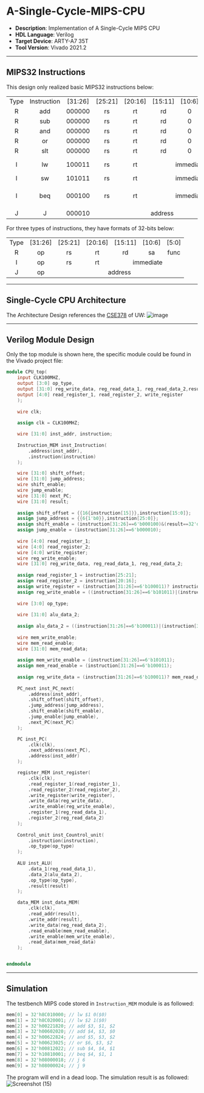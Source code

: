 # **A-Single-Cycle-MIPS-CPU**
* **Description**: Implementation of A Single-Cycle MIPS CPU  
* **HDL Language**: Verilog  
* **Target Device**: ARTY-A7 35T  
* **Tool Version**: Vivado 2021.2  
***  
## **MIPS32 Instructions**  
This design only realized basic MIPS32 instructions below:  
<table>
    <tr>
        <td align="center">Type</td>
        <td align="center">Instruction</td>
        <td align="center">[31:26]</td>
        <td align="center">[25:21]</td>
        <td align="center">[20:16]</td>
        <td align="center">[15:11]</td>
        <td align="center">[10:6]</td>
        <td align="center">[5:0]</td>
        <td align="center">Function</td>
    </tr>
    <tr>
        <td align="center">R</td>
        <td align="center">add</td>
        <td align="center">000000</td>
        <td align="center">rs</td>
        <td align="center">rt</td>
        <td align="center">rd</td>
        <td align="center">0</td>
        <td align="center">100000</td>
        <td align="center">rd = rs + rt</td>
    </tr>
    <tr>
        <td align="center">R</td>
        <td align="center">sub</td>
        <td align="center">000000</td>
        <td align="center">rs</td>
        <td align="center">rt</td>
        <td align="center">rd</td>
        <td align="center">0</td>
        <td align="center">100010</td>
        <td align="center">rd = rs - rt</td>
    </tr>
    <tr>
        <td align="center">R</td>
        <td align="center">and</td>
        <td align="center">000000</td>
        <td align="center">rs</td>
        <td align="center">rt</td>
        <td align="center">rd</td>
        <td align="center">0</td>
        <td align="center">100100</td>
        <td align="center">rd = rs &amp; rt</td>
    </tr>
    <tr>
        <td align="center">R</td>
        <td align="center">or</td>
        <td align="center">000000</td>
        <td align="center">rs</td>
        <td align="center">rt</td>
        <td align="center">rd</td>
        <td align="center">0</td>
        <td align="center">100101</td>
        <td align="center">rd = rs | rt</td>
    </tr>
    <tr>
        <td align="center">R</td>
        <td align="center">slt</td>
        <td align="center">000000</td>
        <td align="center">rs</td>
        <td align="center">rt</td>
        <td align="center">rd</td>
        <td align="center">0</td>
        <td align="center">101010</td>
        <td align="center">rd = rs &lt; rt? 1: 0</td>
    </tr>
    <tr>
        <td align="center">I</td>
        <td align="center">lw</td>
        <td align="center">100011</td>
        <td align="center">rs</td>
        <td align="center">rt</td>
        <td align="center"  colspan="3">immediate</td>
        <td align="center">rt = mem(rs + imm)</td>
    </tr>
    <tr>
        <td align="center">I</td>
        <td align="center">sw</td>
        <td align="center">101011</td>
        <td align="center">rs</td>
        <td align="center">rt</td>
        <td align="center"  colspan="3">immediate</td>
        <td align="center">mem(rs+imm)=rt</td>
    </tr>
    <tr>
        <td align="center">I</td>
        <td align="center">beq</td>
        <td align="center">000100</td>
        <td align="center">rs</td>
        <td align="center">rt</td>
        <td align="center"  colspan="3">immediate</td>
        <td align="center">PC=rs==rt? PC+4+imm*4: PC+4</td>
    </tr>
    <tr>
        <td align="center">J</td>
        <td align="center">J</td>
        <td align="center">000010</td>
        <td align="center" colspan="5">address</td>
        <td align="center">PC=address</td>
    </tr>
</table>  
For three types of instructions, they have formats of 32-bits below:  
<table>
    <tr>
        <td align="center">Type</td>
        <td align="center">[31:26]</td>
        <td align="center">[25:21]</td>
        <td align="center">[20:16]</td>
        <td align="center">[15:11]</td>
        <td align="center">[10:6]</td>
        <td align="center">[5:0]</td>
    </tr>
    <tr>
        <td align="center">R</td>
        <td align="center">op</td>
        <td align="center">rs</td>
        <td align="center">rt</td>
        <td align="center">rd</td>
        <td align="center">sa</td>
        <td align="center">func</td>
    </tr>
    <tr>
        <td align="center">I</td>
        <td align="center">op</td>
        <td align="center">rs</td>
        <td align="center">rt</td>
        <td align="center"  colspan="3">immediate</td>
    </tr>
    <tr>
        <td align="center">J</td>
        <td align="center">op</td>
        <td align="center"  colspan="5">address</td>
    </tr>
</table>

***  
## **Single-Cycle CPU Architecture**  
The Architecture Design references the [CSE378](https://courses.cs.washington.edu/courses/cse378/) of UW:
![image](https://github.com/YihuiCalm/A-Single-Cycle-MIPS-CPU/assets/96307958/7e28483e-c65b-4df2-938b-59833503e76f)

***
## **Verilog Module Design**
Only the top module is shown here, the specific module could be found in the Vivado project file:
```verilog
module CPU_top(
	input CLK100MHZ,
	output [3:0] op_type,
	output [31:0] reg_write_data, reg_read_data_1, reg_read_data_2,result,inst_addr,mem_read_data,instruction,
	output [4:0] read_register_1, read_register_2, write_register
    );
    
    wire clk;
    
    assign clk = CLK100MHZ;

    wire [31:0] inst_addr, instruction;
    
    Instruction_MEM inst_Instruction(
        .address(inst_addr),
        .instruction(instruction)
    );

    wire [31:0] shift_offset;
    wire [31:0] jump_address;
    wire shift_enable;
    wire jump_enable;
    wire [31:0] next_PC;
    wire [31:0] result;
    
    assign shift_offset = {{16{instruction[15]}},instruction[15:0]};
    assign jump_address = {{6{1'b0}},instruction[25:0]};
    assign shift_enable = (instruction[31:26]==6'b000100)&(result==32'd1);
    assign jump_enable = (instruction[31:26]==6'b000010);
    
    wire [4:0] read_register_1;
    wire [4:0] read_register_2;
    wire [4:0] write_register;
    wire reg_write_enable;
    wire [31:0] reg_write_data, reg_read_data_1, reg_read_data_2;
	
    assign read_register_1 = instruction[25:21];
    assign read_register_2 = instruction[20:16];
    assign write_register = (instruction[31:26]==6'b100011)? instruction[20:16]: instruction[15:11];
    assign reg_write_enable = ((instruction[31:26]==6'b101011)|(instruction[31:26]==6'b000100)|(instruction[31:26]==6'b100000))? 1'b0: 1'b1;
 
    wire [3:0] op_type;
	
    wire [31:0] alu_data_2;
	
    assign alu_data_2 = ((instruction[31:26]==6'b100011)|(instruction[31:26]==6'b101011))? shift_offset: reg_read_data_2;
	
    wire mem_write_enable;
    wire mem_read_enable;
    wire [31:0] mem_read_data;
    
    assign mem_write_enable = (instruction[31:26]==6'b101011);
    assign mem_read_enable = (instruction[31:26]==6'b100011);
    
    assign reg_write_data = (instruction[31:26]==6'b100011)? mem_read_data: result;
    
    PC_next inst_PC_next(
        .address(inst_addr),
        .shift_offset(shift_offset),
        .jump_address(jump_address),
        .shift_enable(shift_enable),
        .jump_enable(jump_enable),
        .next_PC(next_PC)
    );

    PC inst_PC(
        .clk(clk),
        .next_address(next_PC),
        .address(inst_addr)
    );

    register_MEM inst_register(
        .clk(clk),
        .read_register_1(read_register_1),
        .read_register_2(read_register_2),
        .write_register(write_register),
        .write_data(reg_write_data),
        .write_enable(reg_write_enable),
        .register_1(reg_read_data_1),
        .register_2(reg_read_data_2)
    );
     
    Control_unit inst_Countrol_unit(
    	.instruction(instruction),
    	.op_type(op_type)
    );
	
    ALU inst_ALU(
        .data_1(reg_read_data_1),
        .data_2(alu_data_2),
        .op_type(op_type),
        .result(result)
    );

    data_MEM inst_data_MEM(
        .clk(clk),
        .read_addr(result),
        .write_addr(result),
        .write_data(reg_read_data_2),
        .read_enable(mem_read_enable),
        .write_enable(mem_write_enable),
        .read_data(mem_read_data)
    );


endmodule
```
***
## **Simulation**
The testbench MIPS code stored in `Instruction_MEM` module is as followed:
```verilog
mem[0] = 32'h8C010000; // lw $1 0($0)
mem[1] = 32'h8C020001; // lw $2 1($0)
mem[2] = 32'h00221820; // add $3, $1, $2
mem[3] = 32'h00602020; // add $4, $3, $0
mem[4] = 32'h00622824; // and $5, $3, $2
mem[5] = 32'h00623025; // or $6, $3, $2
mem[6] = 32'h00812022; // sub $4, $4, $1 
mem[7] = 32'h10810001; // beq $4, $1, 1
mem[8] = 32'h08000018; // j 6
mem[9] = 32'h08000024; // j 9
```
The program will end in a dead loop. The simulation result is as followed:  
![Screenshot (15)](https://github.com/YihuiCalm/A-Single-Cycle-MIPS-CPU/assets/96307958/f5a546e8-5615-40e8-95c4-a82657b41bce)




